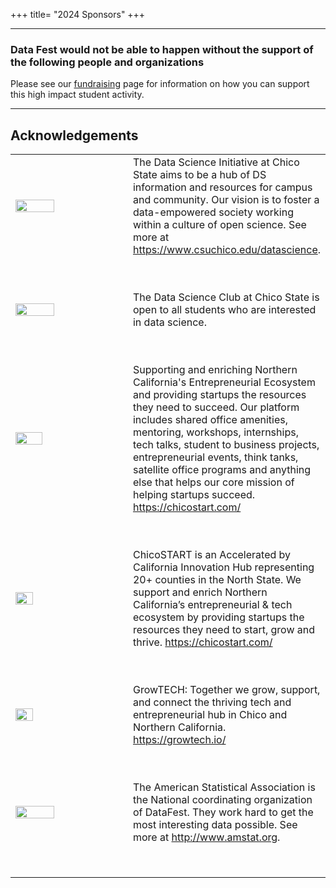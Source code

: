 +++
title= "2024 Sponsors"
+++


----

### Data Fest would not be able to happen without the support of the following people and organizations

Please see our [fundraising](../fundraising/) page for information on how you can support this high impact student activity. 

----

## Acknowledgements

<table border="0" align="center">
<colgroup>
<col width="40%" />
<col width="60%" />
</colgroup>

  <tbody>
    <tr>
    <td><img src="../img/clients/DSI_Logo_Horizontal_Small.jpg" style="width:60%"></img></td>
    <td> The Data Science Initiative at Chico State aims to be a hub of DS information and resources for campus and community. Our vision is to foster a data-empowered society working within a culture of open science. See more at <a href="https://www.csuchico.edu/datascience">https://www.csuchico.edu/datascience</a>. </td>
  </tr>
  
  <tr><td height= "50"> </td> <td></td></tr>
  
  <tr>
    <td><img src="../img/clients/dsclub.png" style="width:60%"></img></td>
    <td> The Data Science Club at Chico State is open to all students who are interested in data science. </td>
  </tr>
 
 <tr><td height= "50"> </td> <td></td></tr>
 
 <tr>
    <td align="left" markdown="span"><img src="../img/clients/CFE_BUS_wildcat_horizontal.png" style="width:50%"></img></td>
    <td>Supporting and enriching Northern California's Entrepreneurial Ecosystem and providing startups the resources they need to succeed. Our platform includes shared office amenities, mentoring, workshops, internships, tech talks, student to business projects, entrepreneurial events, think tanks, satellite office programs and anything else that helps our core mission of helping startups succeed. 
        <a href ="https://chicostart.com/">https://chicostart.com/</a></td>
  </tr>
  
  
  <tr><td height= "50"> </td> <td></td></tr>
 
 <tr>
    <td align="left" markdown="span"><img src="../img/clients/cs_logo_stacked.png" style="width:40%"></img></td>
    <td>ChicoSTART is an Accelerated by California Innovation Hub representing 20+ counties in the North State. We support and enrich Northern California’s entrepreneurial & tech ecosystem by providing startups the resources they need to start, grow and thrive. 
        <a href ="https://chicostart.com/">https://chicostart.com/</a></td>
  </tr>
  
  <tr><td height= "50"> </td> <td></td></tr>

  <tr>
    <td align="left" markdown="span"><img src="../img/clients/gt_logo_stacked.png" style="width:40%"></img></td>
    <td> GrowTECH: Together we grow, support, and connect the thriving tech and entrepreneurial hub in Chico and Northern California.
        <a href ="https://growtech.io//">https://growtech.io/</a></td>
  </tr>
  
  <tr><td height= "50"> </td> <td></td></tr>
  
   <tr>
    <td><img src="../img/clients/asa_logo.jpg" style="width:60%"></img></td>
    <td>The American Statistical Association is the National coordinating organization of DataFest. 
        They work hard to get the most interesting data possible. 
        See more at <a href="http://www.amstat.org">http://www.amstat.org</a>. </td>
  </tr>
  
  <tr><td height= "50"> </td> <td></td></tr>
    
  </tbody>
</table>


